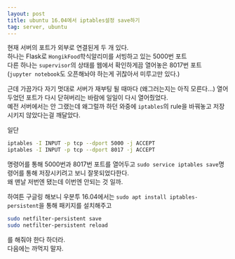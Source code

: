 ```yaml
---
layout: post
title: ubuntu 16.04에서 iptables설정 save하기
tag: server, ubuntu
---
```


현재 서버의 포트가 외부로 연결된게 두 개 있다.  
하나는 Flask로 `HongikFood`학식알리미를 서빙하고 있는 5000번 포트  
다른 하나는 `supervisor`의 상태를 웹에서 확인하게끔 열어놓은 8017번 포트  
(`jupyter notebook`도 오픈해놔야 하는게 귀찮아서 미루고만 있다.)

근데 가끔가다 자기 멋대로 서버가 재부팅 될 때마다 (왜그러는지는 아직 모른다...) 열어두었던 포트가 다시 닫혀버리는 바람에 일일이 다시 열어줬었다.  
예전 서버에서는 안 그랬는데 왜그럴까 하던 와중에 `iptables`의 rule을 바꿔놓고 저장시키지 않았다는걸 깨달았다.  

일단 

```bash
iptables -I INPUT -p tcp --dport 5000 -j ACCEPT
iptables -I INPUT -p tcp --dport 8017 -j ACCEPT
```

명령어를 통해 5000번과 8017번 포트를 열어두고 `sudo service iptables save`명령어를 통해 저장시키려고 보니 잘못되었다한다.  
왜 맨날 저번엔 됐는데 이번엔 안되는 것 일까.  

하여튼 구글링 해보니 우분투 16.04에서는 `sudo apt install iptables-persistent`을 통해 패키지를 설치해주고  

```bash
sudo netfilter-persistent save
sudo netfilter-persistent reload
```

를 해줘야 한다 하더라.  
다음에는 까먹지 말자.
